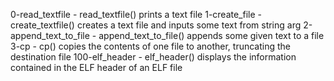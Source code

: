 



0-read_textfile - read_textfile() prints a text file 1-create_file - create_textfile() creates a text file and inputs some text from string arg 2-append_text_to_file - append_text_to_file() appends some given text to a file 3-cp - cp() copies the contents of one file to another, truncating the destination file 100-elf_header - elf_header() displays the information contained in the ELF header of an ELF file


